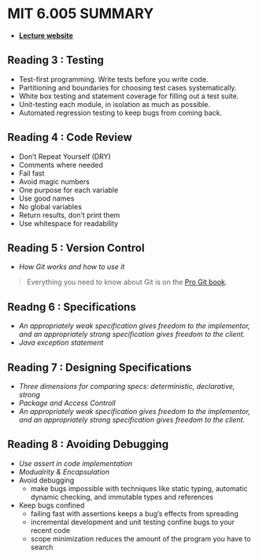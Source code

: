 # MIT 6.005 SUMMARY
- **[Lecture website](https://ocw.mit.edu/courses/6-005-software-construction-spring-2016/pages/readings/)**

## Reading 3 : Testing
- Test-first programming. Write tests before you write code.
- Partitioning and boundaries for choosing test cases systematically.
- White box testing and statement coverage for filling out a test suite.
- Unit-testing each module, in isolation as much as possible.
- Automated regression testing to keep bugs from coming back.

## Reading 4 : Code Review
- Don’t Repeat Yourself (DRY)
- Comments where needed
- Fail fast
- Avoid magic numbers
- One purpose for each variable
- Use good names
- No global variables
- Return results, don’t print them
- Use whitespace for readability

## Reading 5 : Version Control
- *How Git works and how to use it*
> Everything you need to know about Git is on the [Pro Git book](https://git-scm.com/book/zh/v2).

## Readng 6 : Specifications
- *An appropriately weak specification gives freedom to the implementor, and an appropriately strong specification gives freedom to the client.*
- *Java exception statement*

## Reading 7 : Designing Specifications
- *Three dimensions for comparing specs: deterministic, declarative, strong*
- *Package and Access Controll*
- *An appropriately weak specification gives freedom to the implementor, and an appropriately strong specification gives freedom to the client.*

## Reading 8 : Avoiding Debugging
- *Use assert in code implementation*
- *Modualrity & Encapsulation*
- Avoid debugging
  - make bugs impossible with techniques like static typing, automatic dynamic checking, and immutable types and references
- Keep bugs confined
  - failing fast with assertions keeps a bug’s effects from spreading
  - incremental development and unit testing confine bugs to your recent code
  - scope minimization reduces the amount of the program you have to search